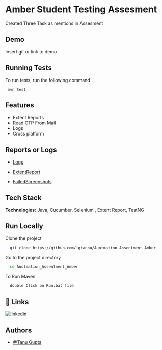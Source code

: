 
# Amber Student Testing Assesment

Created Three Task as mentions in Assesment




## Demo

Insert gif or link to demo


## Running Tests

To run tests, run the following command

```bash
 mvn test
```


## Features

- Extent Reports
- Read OTP From Mail
- Logs
- Cross platform


## Reports or Logs

- [Logs](https://github.com/igtannu/Auotmation_Assentment_Amber/tree/main/Log)

- [ExtentReport](https://github.com/igtannu/Auotmation_Assentment_Amber/blob/main/Reports/Spark/ExtentSpark.html)

- [FailedScreenshots](https://github.com/igtannu/Auotmation_Assentment_Amber/tree/main/Reports/FailedScreenShots)





## Tech Stack

**Technologies:** Java, Cucumber, Selenium , Extent Report, TestNG



## Run Locally

Clone the project

```bash
  git clone https://github.com/igtannu/Auotmation_Assentment_Amber
```

Go to the project directory

```bash
  cd Auotmation_Assentment_Amber
```

To Run Maven

```bash
  double Click on Run.bat file
```


## 🔗 Links
[![linkedin](https://img.shields.io/badge/linkedin-0A66C2?style=for-the-badge&logo=linkedin&logoColor=white)](https://www.linkedin.com/in/gtannu//)


## Authors

- [@Tanu Gupta](https://github.com/igtannu/)

